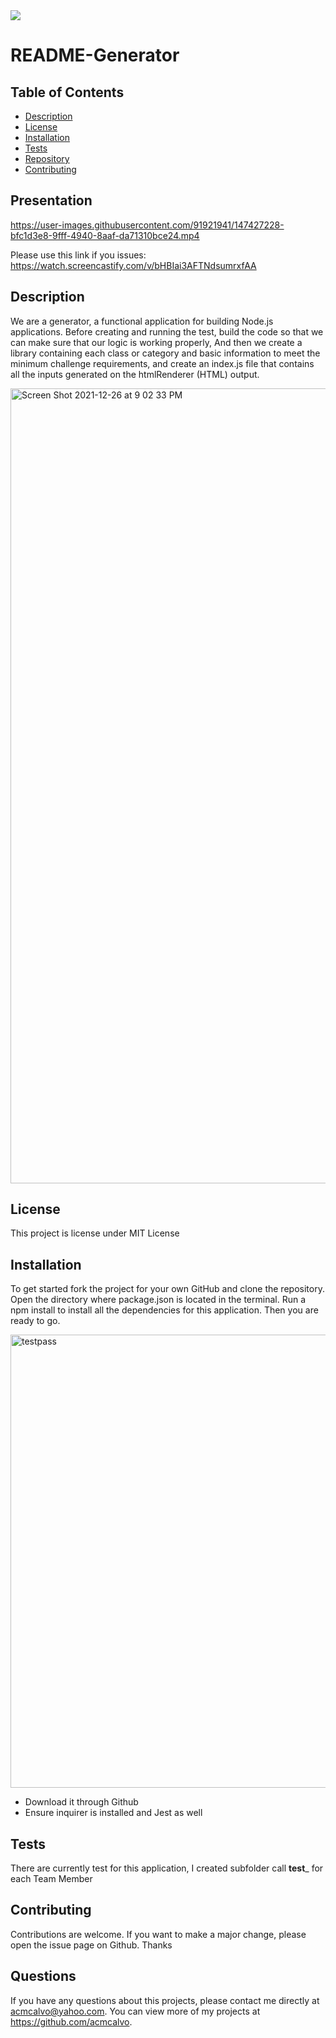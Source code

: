 <img src='https://img.shields.io/github/license/acmcalvo/README-Generator' >

  # README-Generator

 
  
  
  
  ## Table of Contents
  * [Description](#description)
  * [License](#license)
  * [Installation](#install)
  * [Tests](#run)
  * [Repository](#usingRepo)
  * [Contributing](#contributing)
  
  
  ## Presentation
  
https://user-images.githubusercontent.com/91921941/147427228-bfc1d3e8-9fff-4940-8aaf-da71310bce24.mp4
  
  Please use this link if you issues:
  https://watch.screencastify.com/v/bHBIai3AFTNdsumrxfAA
  
  ## Description
  
   We are a generator, a functional application for building Node.js applications. Before creating and running the test, build the code so that we can make sure that our logic is working properly, And then we create a library containing each class or category and basic information to meet the minimum challenge requirements, and create an index.js file that contains all the inputs generated on the htmlRenderer (HTML) output.

 <img width="1272" alt="Screen Shot 2021-12-26 at 9 02 33 PM" src="https://user-images.githubusercontent.com/91921941/147427350-22482b68-5603-491d-a2ef-7ee2257c0b5d.png">
  
 

  
  ## License 
  This project is license under MIT License

  ## Installation
  To get started fork the project for your own GitHub and clone the repository. Open the directory where package.json is located in the terminal. Run a npm install to install all the dependencies for this application. Then you are ready to go. 

  <img width="725" alt="testpass" src="https://user-images.githubusercontent.com/91921941/147427860-52f9d152-0868-4858-81bf-0b6eabf3140a.png">





  * Download it through Github
  * Ensure inquirer is installed and Jest as well
 
  ## Tests
  There are currently test for this application, I created  subfolder call __test___ for each Team Member

  ## Contributing 
  Contributions are welcome. If you want to make a major change, please open the issue page on Github. Thanks

  ## Questions
  If you have any questions about this projects, please contact me directly at acmcalvo@yahoo.com. 
  You can view more of my projects at https://github.com/acmcalvo.
